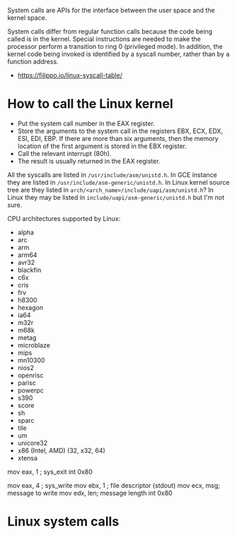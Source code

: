 System calls are APIs for the interface between the user space and the kernel space.

System calls differ from regular function calls because the code being called is in the kernel. Special instructions are needed to make the processor perform a transition to ring 0 (privileged mode). In addition, the kernel code being invoked is identified by a syscall number, rather than by a function address.

- https://filippo.io/linux-syscall-table/

# How to call the Linux kernel
- Put the system call number in the EAX register.
- Store the arguments to the system call in the registers EBX, ECX, EDX, ESI, EDI, EBP. If there are more than six arguments, then the memory location of the first argument is stored in the EBX register.
- Call the relevant interrupt (80h).
- The result is usually returned in the EAX register.

All the syscalls are listed in `/usr/include/asm/unistd.h`.
In GCE instance they are listed in `/usr/include/asm-generic/unistd.h`.
In Linux kernel source tree are they listed in `arch/<arch_name>/include/uapi/asm/unistd.h`?
In Linux they may be listed in `include/uapi/asm-generic/unistd.h` but I'm not sure.

CPU architectures supported by Linux:
- alpha
- arc
- arm
- arm64
- avr32
- blackfin
- c6x
- cris
- frv
- h8300
- hexagon
- ia64
- m32r
- m68k
- metag
- microblaze
- mips
- mn10300
- nios2
- openrisc
- parisc
- powerpc
- s390
- score
- sh
- sparc
- tile
- um
- unicore32
- x86 (Intel, AMD) (32, x32, 64)
- xtensa

mov eax, 1 ; sys_exit
int 0x80

mov eax, 4 ; sys_write
mov ebx, 1 ; file descriptor (stdout)
mov ecx, msg; message to write
mov edx, len; message length
int 0x80

# Linux system calls
